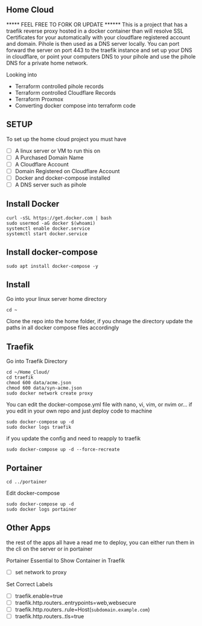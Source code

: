 ## Home Cloud
***** FEEL FREE TO FORK OR UPDATE ******
This is a project that has a traefik reverse proxy hosted in a docker container than will resolve SSL Certificates for your automatically with your cloudflare registered account and domain. Pihole is then used as a DNS server locally. You can port forward the server on port 443 to the traefik instance and set up your DNS in cloudflare, or point your computers DNS to your pihole and use the pihole DNS for a private home network.

Looking into 
* Terraform controlled pihole records
* Terraform controlled Cloudflare Records
* Terraform Proxmox
* Converting docker compose into terraform code

## SETUP
To set up the home cloud project you must have

- [ ] A linux server or VM to run this on
- [ ] A Purchased Domain Name
- [ ] A Cloudflare Account
- [ ] Domain Registered on Cloudflare Account
- [ ] Docker and docker-compose installed
- [ ] A DNS server such as pihole

## Install Docker
```
curl -sSL https://get.docker.com | bash
sudo usermod -aG docker $(whoami)
systemctl enable docker.service
systemctl start docker.service
```
## Install docker-compose
```
sudo apt install docker-compose -y
```

## Install 
Go into your linux server home directory

```
cd ~
```

Clone the repo into the home folder, if you chnage the directory update the paths in all docker compose files accordingly

## Traefik 
Go into Traefik Directory
```
cd ~/Home_Cloud/
cd traefik
chmod 600 data/acme.json
chmod 600 data/syn-acme.json
sudo docker network create proxy
```
You can edit the docker-compose.yml file with nano, vi, vim, or nvim
or...
if you edit in your own repo and just deploy code to machine

```
sudo docker-compose up -d
sudo docker logs traefik
```
if you update the config and need to reapply to traefik
```
sudo docker-compose up -d --force-recreate
```

## Portainer
```
cd ../portainer
```
Edit docker-compose
```
sudo docker-compose up -d
sudo docker logs portainer
```

## Other Apps
the rest of the apps all have a read me to deploy, you can either run them in the cli on the server or in portainer

Portainer Essential to Show Container in Traefik
- [ ] set network to proxy

Set Correct Labels 
- [ ] traefik.enable=true
- [ ] traefik.http.routers.<ROUTERNAME>.entrypoints=web,websecure
- [ ] traefik.http.routers.<ROUTERNAME>.rule=Host(`subdomain.example.com`)
- [ ] traefik.http.routers.<ROUTERNAME>.tls=true
